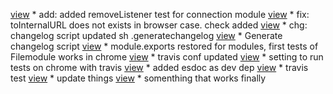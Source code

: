 [view](http://github.com/D-Mobilelab/stargate/commit/ceb4043eb005be6c61b2d429d4ea71ae5f909661) * add: added removeListener test for connection module
[view](http://github.com/D-Mobilelab/stargate/commit/012653511b37c353ff944690c7df62b3b957549f) * fix: toInternalURL does not exists in browser case. check added
[view](http://github.com/D-Mobilelab/stargate/commit/7ea40de71db5538d269a7cadc5287a1f96b1f706) * chg: changelog script updated sh .generatechangelog <oldtag> <newtag> <user> <reponame>
[view](http://github.com/D-Mobilelab/stargate/commit/7bbf7e98152a83a65c24f5ad19424e8719f01e01) * Generate changelog script
[view](http://github.com/D-Mobilelab/stargate/commit/d848afc05eee388f9ffa6e38cef8d6a117804277) * module.exports restored for modules, first tests of Filemodule works in chrome
[view](http://github.com/D-Mobilelab/stargate/commit/a7751da10190acd33798fb99d3793bddcd28499d) * travis conf updated
[view](http://github.com/D-Mobilelab/stargate/commit/1d42afb618a8d310e347f7cf3941aa2f4f777304) * setting to run tests on chrome with travis
[view](http://github.com/D-Mobilelab/stargate/commit/ff9356d453979ee0fa3d9ed40291764b51bb8996) * added esdoc as dev dep
[view](http://github.com/D-Mobilelab/stargate/commit/4a7d96f2c935b9c7b51f1e6bb841c0f05e63d670) * travis test
[view](http://github.com/D-Mobilelab/stargate/commit/31bc6e97861ce8f160e969b7576090a218b72320) * update things
[view](http://github.com/D-Mobilelab/stargate/commit/e78ede4ad2e6e1b79d784e9a2eeb727df753da4a) * somenthing that works finally